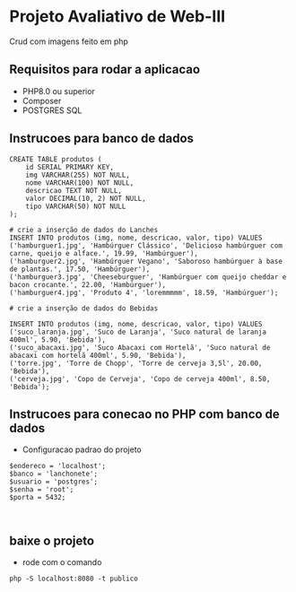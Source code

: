 # Projeto Avaliativo de Web-III

Crud com imagens feito em php 

## Requisitos para rodar a aplicacao 
- PHP8.0 ou superior 
- Composer 
- POSTGRES SQL 




## Instrucoes para banco de dados 

```crie o banco de dados lanchonete
CREATE TABLE produtos (
    id SERIAL PRIMARY KEY,
    img VARCHAR(255) NOT NULL,
    nome VARCHAR(100) NOT NULL,
    descricao TEXT NOT NULL,
    valor DECIMAL(10, 2) NOT NULL,
    tipo VARCHAR(50) NOT NULL
);

# crie a inserção de dados do Lanches
INSERT INTO produtos (img, nome, descricao, valor, tipo) VALUES 
('hamburguer1.jpg', 'Hambúrguer Clássico', 'Delicioso hambúrguer com carne, queijo e alface.', 19.99, 'Hambúrguer'),
('hamburguer2.jpg', 'Hambúrguer Vegano', 'Saboroso hambúrguer à base de plantas.', 17.50, 'Hambúrguer'),
('hamburguer3.jpg', 'Cheeseburguer', 'Hambúrguer com queijo cheddar e bacon crocante.', 22.00, 'Hambúrguer'),
('hamburguer4.jpg', 'Produto 4', 'loremmmmm', 18.59, 'Hambúrguer');

# crie a inserção de dados do Bebidas

INSERT INTO produtos (img, nome, descricao, valor, tipo) VALUES 
('suco_laranja.jpg', 'Suco de Laranja', 'Suco natural de laranja 400ml', 5.90, 'Bebida'),
('suco_abacaxi.jpg', 'Suco Abacaxi com Hortelã', 'Suco natural de abacaxi com hortelã 400ml', 5.90, 'Bebida'),
('torre.jpg', 'Torre de Chopp', 'Torre de cerveja 3,5l', 20.00, 'Bebida'),
('cerveja.jpg', 'Copo de Cerveja', 'Copo de cerveja 400ml', 8.50, 'Bebida');

```

## Instrucoes para conecao no PHP com banco de dados 
- Configuracao padrao do projeto 
```
$endereco = 'localhost'; 
$banco = 'lanchonete';
$usuario = 'postgres';
$senha = 'root';
$porta = 5432;



```


## baixe o projeto 
- rode com o comando 


```
php -S localhost:8080 -t publico
```


